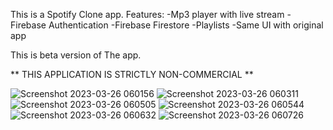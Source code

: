This is a Spotify Clone app.
Features: 
-Mp3 player with live stream
-Firebase Authentication 
-Firebase Firestore
-Playlists
-Same UI with original app

This is beta version of The app.

** THIS APPLICATION IS STRICTLY NON-COMMERCIAL ** 

![Screenshot 2023-03-26 060156](https://user-images.githubusercontent.com/116971695/229025556-6e76ce6f-b6b8-4884-acc9-d46765a4cffe.png)
![Screenshot 2023-03-26 060311](https://user-images.githubusercontent.com/116971695/229025560-0031ad85-820a-4bde-b1c7-e81b9a15be76.png)
![Screenshot 2023-03-26 060505](https://user-images.githubusercontent.com/116971695/229025562-74160e5c-43c0-475f-bebc-4a15e0c1eca6.png)
![Screenshot 2023-03-26 060544](https://user-images.githubusercontent.com/116971695/229025564-b6261c08-735c-483a-be1f-0c4af9275198.png)
![Screenshot 2023-03-26 060632](https://user-images.githubusercontent.com/116971695/229025566-cce1a65e-fe3d-4035-997c-330775607660.png)
![Screenshot 2023-03-26 060726](https://user-images.githubusercontent.com/116971695/229025567-99227607-5a37-4123-8cc7-85f4448d8239.png)
